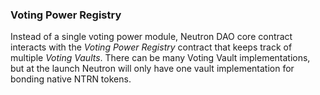 ### Voting Power Registry

Instead of a single voting power module, Neutron DAO core contract interacts with the *Voting Power Registry* contract that keeps track of multiple *Voting Vaults*. There can be many Voting Vault implementations, but at the launch Neutron will only have one vault implementation for bonding native NTRN tokens.

